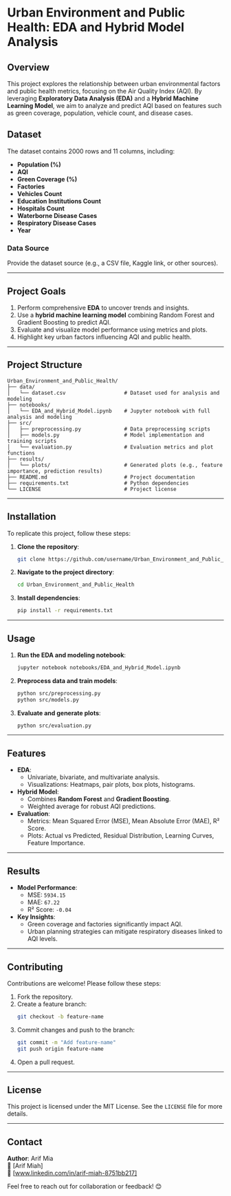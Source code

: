 
# **Urban Environment and Public Health: EDA and Hybrid Model Analysis**

## **Overview**
This project explores the relationship between urban environmental factors and public health metrics, focusing on the Air Quality Index (AQI). By leveraging **Exploratory Data Analysis (EDA)** and a **Hybrid Machine Learning Model**, we aim to analyze and predict AQI based on features such as green coverage, population, vehicle count, and disease cases.

## **Dataset**
The dataset contains 2000 rows and 11 columns, including:
- **Population (%)**
- **AQI**
- **Green Coverage (%)**
- **Factories**
- **Vehicles Count**
- **Education Institutions Count**
- **Hospitals Count**
- **Waterborne Disease Cases**
- **Respiratory Disease Cases**
- **Year**

### **Data Source**
Provide the dataset source (e.g., a CSV file, Kaggle link, or other sources).

---

## **Project Goals**
1. Perform comprehensive **EDA** to uncover trends and insights.
2. Use a **hybrid machine learning model** combining Random Forest and Gradient Boosting to predict AQI.
3. Evaluate and visualize model performance using metrics and plots.
4. Highlight key urban factors influencing AQI and public health.

---

## **Project Structure**
```plaintext
Urban_Environment_and_Public_Health/
├── data/
│   └── dataset.csv                   # Dataset used for analysis and modeling
├── notebooks/
│   └── EDA_and_Hybrid_Model.ipynb    # Jupyter notebook with full analysis and modeling
├── src/
│   ├── preprocessing.py              # Data preprocessing scripts
│   ├── models.py                     # Model implementation and training scripts
│   └── evaluation.py                 # Evaluation metrics and plot functions
├── results/
│   └── plots/                        # Generated plots (e.g., feature importance, prediction results)
├── README.md                         # Project documentation
├── requirements.txt                  # Python dependencies
└── LICENSE                           # Project license
```

---

## **Installation**
To replicate this project, follow these steps:

1. **Clone the repository**:
   ```bash
   git clone https://github.com/username/Urban_Environment_and_Public_Health.git
   ```
2. **Navigate to the project directory**:
   ```bash
   cd Urban_Environment_and_Public_Health
   ```
3. **Install dependencies**:
   ```bash
   pip install -r requirements.txt
   ```

---

## **Usage**
1. **Run the EDA and modeling notebook**:
   ```bash
   jupyter notebook notebooks/EDA_and_Hybrid_Model.ipynb
   ```
2. **Preprocess data and train models**:
   ```bash
   python src/preprocessing.py
   python src/models.py
   ```
3. **Evaluate and generate plots**:
   ```bash
   python src/evaluation.py
   ```

---

## **Features**
- **EDA**:
  - Univariate, bivariate, and multivariate analysis.
  - Visualizations: Heatmaps, pair plots, box plots, histograms.
- **Hybrid Model**:
  - Combines **Random Forest** and **Gradient Boosting**.
  - Weighted average for robust AQI predictions.
- **Evaluation**:
  - Metrics: Mean Squared Error (MSE), Mean Absolute Error (MAE), R² Score.
  - Plots: Actual vs Predicted, Residual Distribution, Learning Curves, Feature Importance.

---

## **Results**
- **Model Performance**:
  - MSE: `5934.15`
  - MAE: `67.22`
  - R² Score: `-0.04`
- **Key Insights**:
  - Green coverage and factories significantly impact AQI.
  - Urban planning strategies can mitigate respiratory diseases linked to AQI levels.

---

## **Contributing**
Contributions are welcome! Please follow these steps:
1. Fork the repository.
2. Create a feature branch:
   ```bash
   git checkout -b feature-name
   ```
3. Commit changes and push to the branch:
   ```bash
   git commit -m "Add feature-name"
   git push origin feature-name
   ```
4. Open a pull request.

---

## **License**
This project is licensed under the MIT License. See the `LICENSE` file for more details.

---

## **Contact**
**Author**: Arif Mia  
📧 [Arif Miah]  
💼 [www.linkedin.com/in/arif-miah-8751bb217]  

Feel free to reach out for collaboration or feedback! 😊


